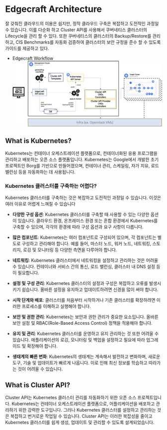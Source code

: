 # Edgecraft Architecture

잘 갖춰진 클라우드의 이용은 쉽지만, 정작 클라우드 구축은 복잡하고 도전적인 과정일 수 있습니다. 이를 다순화 하고 Cluster API를 사용해서 쿠버네티스 클러스터의 Lifecycle을 관리 할 수 있다. 또한 쿠버네티스의 클러스터의 Backup/Restore를 관리하고, CIS Benchmarks를 자동화 검증하여 클러스터의 보안 규정을 준수 할 수 있도록 가이드를 제공하고 있다.

- Edgecraft Workflow
![](./images/edgecraft-architecture.png)
 

## What is Kubernetes?

Kubernetes는 컨테이너 오케스트레이션 플랫폼으로, 컨테이너화된 응용 프로그램을 관리하고 배포하는 오픈 소스 플랫폼입니다. Kubernetes는 Google에서 개발한 초기 프로젝트인 Borg를 기반으로 만들어졌으며, 컨테이너 관리, 스케일링, 자가 치유, 로드 밸런싱 등을 자동화하는 데 사용됩니다.

### Kubernetes 클러스터를 구축하는 어렵다?
Kubernetes 클러스터를 구축하는 것은 복잡하고 도전적인 과정일 수 있습니다. 이것은 여러 이유로 어렵게 느껴질 수 있습니다

- **다양한 구성 옵션**: Kubernetes 클러스터를 구축할 때 사용할 수 있는 다양한 옵션이 있습니다. 클라우드 환경, 온프레미스 환경 또는 혼합 환경에서 Kubernetes를 구축할 수 있으며, 각각의 환경에 따라 구성 옵션과 요구 사항이 다릅니다.

- **많은 컴포넌트**: Kubernetes는 여러 컴포넌트로 구성되어 있으며, 각 컴포넌트는 별도로 구성하고 관리해야 합니다. 예를 들어, 마스터 노드, 워커 노드, 네트워킹, 스토리지, 로깅 및 모니터링 등 다양한 측면을 다루어야 합니다.

- **네트워킹**: Kubernetes 클러스터에서 네트워킹을 설정하고 관리하는 것은 어려울 수 있습니다. 컨테이너와 서비스 간의 통신, 로드 밸런싱, 클러스터 내 DNS 설정 등이 필요합니다.

- **설정 및 구성 관리**: Kubernetes 클러스터의 설정과 구성은 복잡하고 오류를 발생시키기 쉽습니다. 올바른 설정을 유지하고 업데이트하려면 신경을 많이 써야 합니다.

- **시작 단계와 배포**: 클러스터를 처음부터 시작하거나 기존 클러스터를 확장하려면 이러한 프로세스를 이해하고 실행해야 합니다.

- **보안 및 권한 관리**: Kubernetes는 보안과 권한 관리가 중요한 요소입니다. 올바른 보안 설정 및 RBAC(Role-Based Access Control) 정책을 적용해야 합니다.

- **유지 및 관리**: Kubernetes 클러스터를 운영하고 유지 관리하는 것 또한 어려울 수 있습니다. 애플리케이션의 로깅, 모니터링 및 백업을 설정하고 필요에 따라 업그레이드 및 확장해야 합니다.

- **생태계의 빠른 변화**: Kubernetes의 생태계는 계속해서 발전하고 변화하며, 새로운 도구, 기술 및 업데이트가 빠르게 나옵니다. 이로 인해 최신 정보를 학습하고 따라가는 것이 어려울 수 있습니다.

## What is Cluster API?

Cluster API는 Kubernetes 클러스터 관리를 자동화하기 위한 오픈 소스 프로젝트입니다. Kubernetes는 컨테이너 오케스트레이션 플랫폼으로, 어플리케이션을 배포하고 관리하기 위한 강력한 도구입니다. 그러나 Kubernetes 클러스터를 설정하고 관리하는 것은 복잡하고 번거로운 작업일 수 있습니다. Cluster API는 이러한 복잡성을 줄이고 Kubernetes 클러스터를 쉽게 생성, 업데이트 및 관리할 수 있도록 설계되었습니다.